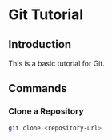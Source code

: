 # Git Tutorial

## Introduction
This is a basic tutorial for Git.

## Commands

### Clone a Repository
```bash
git clone <repository-url>
